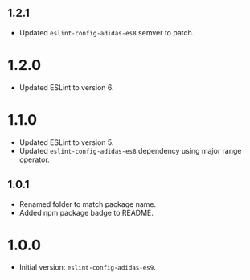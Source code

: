 ## 1.2.1

- Updated `eslint-config-adidas-es8` semver to patch.

# 1.2.0

- Updated ESLint to version 6.

# 1.1.0

- Updated ESLint to version 5.
- Updated `eslint-config-adidas-es8` dependency using major range operator.

## 1.0.1

- Renamed folder to match package name.
- Added npm package badge to README.

# 1.0.0

- Initial version: `eslint-config-adidas-es9`.
